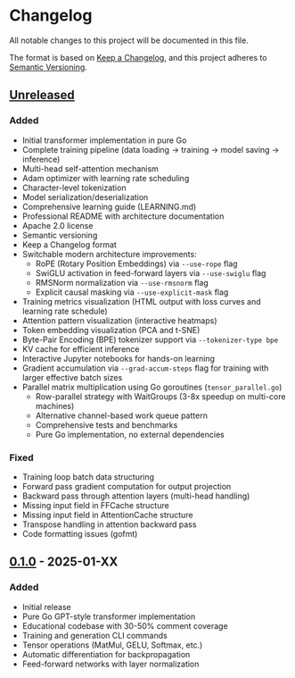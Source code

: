 # Changelog

All notable changes to this project will be documented in this file.

The format is based on [Keep a Changelog](https://keepachangelog.com/en/1.1.0/),
and this project adheres to [Semantic Versioning](https://semver.org/spec/v2.0.0.html).

## [Unreleased]

### Added
- Initial transformer implementation in pure Go
- Complete training pipeline (data loading → training → model saving → inference)
- Multi-head self-attention mechanism
- Adam optimizer with learning rate scheduling
- Character-level tokenization
- Model serialization/deserialization
- Comprehensive learning guide (LEARNING.md)
- Professional README with architecture documentation
- Apache 2.0 license
- Semantic versioning
- Keep a Changelog format
- Switchable modern architecture improvements:
  - RoPE (Rotary Position Embeddings) via `--use-rope` flag
  - SwiGLU activation in feed-forward layers via `--use-swiglu` flag
  - RMSNorm normalization via `--use-rmsnorm` flag
  - Explicit causal masking via `--use-explicit-mask` flag
- Training metrics visualization (HTML output with loss curves and learning rate schedule)
- Attention pattern visualization (interactive heatmaps)
- Token embedding visualization (PCA and t-SNE)
- Byte-Pair Encoding (BPE) tokenizer support via `--tokenizer-type bpe`
- KV cache for efficient inference
- Interactive Jupyter notebooks for hands-on learning
- Gradient accumulation via `--grad-accum-steps` flag for training with larger effective batch sizes
- Parallel matrix multiplication using Go goroutines (`tensor_parallel.go`)
  - Row-parallel strategy with WaitGroups (3-8x speedup on multi-core machines)
  - Alternative channel-based work queue pattern
  - Comprehensive tests and benchmarks
  - Pure Go implementation, no external dependencies

### Fixed
- Training loop batch data structuring
- Forward pass gradient computation for output projection
- Backward pass through attention layers (multi-head handling)
- Missing input field in FFCache structure
- Missing input field in AttentionCache structure
- Transpose handling in attention backward pass
- Code formatting issues (gofmt)

## [0.1.0] - 2025-01-XX

### Added
- Initial release
- Pure Go GPT-style transformer implementation
- Educational codebase with 30-50% comment coverage
- Training and generation CLI commands
- Tensor operations (MatMul, GELU, Softmax, etc.)
- Automatic differentiation for backpropagation
- Feed-forward networks with layer normalization

[Unreleased]: https://github.com/scttfrdmn/local-code-model/compare/v0.1.0...HEAD
[0.1.0]: https://github.com/scttfrdmn/local-code-model/releases/tag/v0.1.0
